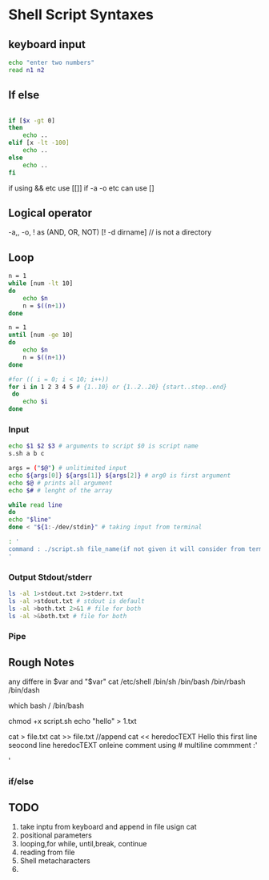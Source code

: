 # Shell Script Syntaxes

## keyboard input
```sh
echo "enter two numbers"
read n1 n2
```
## If else
```sh

if [$x -gt 0]
then 
    echo ..
elif [x -lt -100]
    echo ..
else 
    echo ..
fi
```
if using && etc use [[]] if -a -o etc can use []
## Logical operator
-a,, -o, ! as (AND, OR, NOT)
[! -d dirname] // is not a directory

## Loop
```sh
n = 1
while [num -lt 10]
do 
    echo $n
    n = $((n+1))
done 
```
```sh
n = 1
until [num -ge 10]
do 
    echo $n
    n = $((n+1))
done 
```
```sh
#for (( i = 0; i < 10; i++))
for i in 1 2 3 4 5 # {1..10} or {1..2..20} {start..step..end}
 do 
    echo $i    
done 
```
### Input
```sh
echo $1 $2 $3 # arguments to script $0 is script name
s.sh a b c

args = ("$@") # unlitimited input
echo ${args[0]} ${args[1]} ${args[2]} # arg0 is first argument
echo $@ # prints all argument
echo $# # lenght of the array

while read line
do 
echo "$line"
done < "${1:-/dev/stdin}" # taking input from terminal

: '
command : ./script.sh file_name(if not given it will consider from terminal)
'
```
### Output Stdout/stderr
```sh
ls -al 1>stdout.txt 2>stderr.txt
ls -al >stdout.txt # stdout is default
ls -al >both.txt 2>&1 # file for both
ls -al >&both.txt # file for both
```
### Pipe

## Rough Notes
any differe in $var and "$var"
cat /etc/shell
    /bin/sh
    /bin/bash
    /bin/rbash
    /bin/dash

which bash /
    /bin/bash

chmod +x script.sh
echo "hello" > 1.txt

cat > file.txt
cat >> file.txt //append
cat << heredocTEXT
Hello this first line 
seocond line 
heredocTEXT
onleine comment using #
multiline commment 
:'

'
### if/else 




## TODO
1. take inptu from keyboard and append in file usign cat
2. positional parameters
3. looping,for while, until,break, continue
4. reading from file
5. Shell metacharacters
6. 
